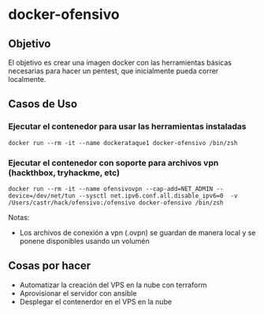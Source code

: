 # docker-ofensivo

## Objetivo 

El objetivo es crear una imagen docker con las herramientas básicas necesarias para hacer un pentest, que inicialmente pueda correr localmente.

## Casos de Uso

### Ejecutar el contenedor para usar las herramientas instaladas

~~~~
docker run --rm -it --name dockerataque1 docker-ofensivo /bin/zsh
~~~~

### Ejecutar el contenedor con soporte para archivos vpn (hackthbox, tryhackme, etc)

~~~~
docker run --rm -it --name ofensivovpn --cap-add=NET_ADMIN --device=/dev/net/tun --sysctl net.ipv6.conf.all.disable_ipv6=0  -v /Users/castr/hack/ofensivo:/ofensivo docker-ofensivo /bin/zsh
~~~~

Notas: 
- Los archivos de conexión a vpn (.ovpn) se guardan de manera local y se ponene disponibles usando un volumén


## Cosas por hacer
- Automatizar la creación del VPS en la nube con terraform
- Aprovisionar el servidor con ansible
- Desplegar el contenerdor en el VPS en la nube